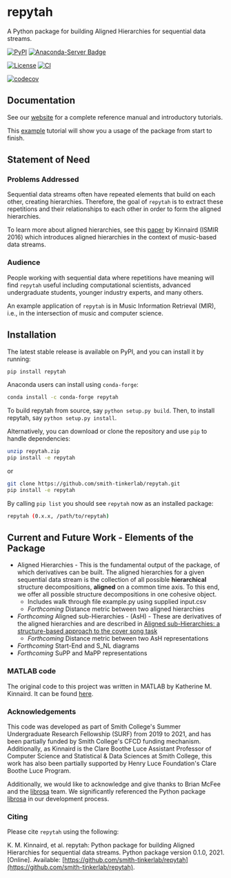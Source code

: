 # repytah

A Python package for building Aligned Hierarchies for sequential data streams.

[![PyPI](https://img.shields.io/pypi/v/repytah.svg)](https://pypi.python.org/pypi/repytah)
[![Anaconda-Server Badge](https://anaconda.org/conda-forge/repytah/badges/version.svg)](https://anaconda.org/conda-forge/repytah)

[![License](https://img.shields.io/pypi/l/repytah.svg)](https://github.com/smith-tinkerlab/repytah/blob/main/LICENSE.md)
[![CI](https://github.com/smith-tinkerlab/repytah/actions/workflows/check_repytah.yml/badge.svg)](https://github.com/smith-tinkerlab/repytah/actions/workflows/check_repytah.yml)

[![codecov](https://codecov.io/gh/tinkerlab/repytah/branch/main/graph/badge.svg?token=ULWnUHaIJC)](https://codecov.io/gh/tinkerlab/repytah)

## Documentation

See our [website](https://repytah.readthedocs.io/en/latest/index.html) for a complete reference manual and introductory tutorials.

This [example](https://repytah.readthedocs.io/en/latest/example_vignette.html) tutorial will show you a usage of the package from start to finish.

## Statement of Need

### Problems Addressed

Sequential data streams often have repeated elements that build on each other, creating hierarchies. Therefore, the goal of `repytah` is to extract these repetitions and their relationships to each other in order to form the aligned hierarchies.

To learn more about aligned hierarchies, see this [paper](https://s18798.pcdn.co/ismir2016/wp-content/uploads/sites/2294/2016/07/020_Paper.pdf) by Kinnaird (ISMIR 2016) which introduces aligned hierarchies in the context of music-based data streams.

### Audience

People working with sequential data where repetitions have meaning will find `repytah` useful including computational scientists, advanced undergraduate students, younger industry experts, and many others.

An example application of `repytah` is in Music Information Retrieval (MIR), i.e., in the intersection of music and computer science.

## Installation

The latest stable release is available on PyPI, and you can install it by running:

```bash
pip install repytah
```

Anaconda users can install using `conda-forge`:

```bash
conda install -c conda-forge repytah
```

To build repytah from source, say `python setup.py build`.
Then, to install repytah, say `python setup.py install`.

Alternatively, you can download or clone the repository and use `pip` to handle dependencies:

```bash
unzip repytah.zip
pip install -e repytah
```

or

```bash
git clone https://github.com/smith-tinkerlab/repytah.git
pip install -e repytah
```

By calling `pip list` you should see `repytah` now as an installed package:

```bash
repytah (0.x.x, /path/to/repytah)
```

## Current and Future Work - Elements of the Package

* Aligned Hierarchies - This is the fundamental output of the package, of which derivatives can be built. The aligned hierarchies for a given sequential data stream is the collection of all possible **hierarchical** structure decompositions, **aligned** on a common time axis. To this end, we offer all possible structure decompositions in one cohesive object.
  * Includes walk through file example.py using supplied input.csv
  * _Forthcoming_ Distance metric between two aligned hierarchies
* _Forthcoming_ Aligned sub-Hierarchies - (AsH) - These are derivatives of the aligned hierarchies and are described in [Aligned sub-Hierarchies: a structure-based approach to the cover song task](http://ismir2018.ircam.fr/doc/pdfs/81_Paper.pdf)
  * _Forthcoming_ Distance metric between two AsH representations
* _Forthcoming_ Start-End and S_NL diagrams
* _Forthcoming_ SuPP and MaPP representations

### MATLAB code

The original code to this project was written in MATLAB by Katherine M. Kinnaird. It can be found [here](https://github.com/kmkinnaird/ThesisCode).

### Acknowledgements

This code was developed as part of Smith College's Summer Undergraduate Research Fellowship (SURF) from 2019 to 2021, and has been partially funded by Smith College's CFCD funding mechanism. Additionally, as Kinnaird is the Clare Boothe Luce Assistant Professor of Computer Science and Statistical & Data Sciences at Smith College, this work has also been partially supported by Henry Luce Foundation's Clare Boothe Luce Program.

Additionally, we would like to acknowledge and give thanks to Brian McFee and the [librosa](https://github.com/librosa) team. We significantly referenced the Python package [librosa](https://github.com/librosa/librosa) in our development process.

### Citing

Please cite `repytah` using the following:

K. M. Kinnaird, et al. repytah: Python package for building Aligned Hierarchies for sequential data streams. Python package version 0.1.0, 2021. [Online]. Available: [https://github.com/smith-tinkerlab/repytah](https://github.com/smith-tinkerlab/repytah).
